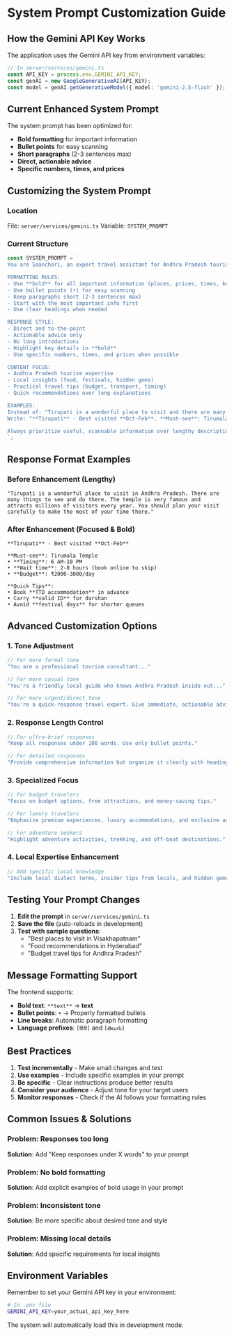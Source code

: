 # System Prompt Customization Guide

## How the Gemini API Key Works

The application uses the Gemini API key from environment variables:

```typescript
// In server/services/gemini.ts
const API_KEY = process.env.GEMINI_API_KEY;
const genAI = new GoogleGenerativeAI(API_KEY);
const model = genAI.getGenerativeModel({ model: 'gemini-2.5-flash' });
```

## Current Enhanced System Prompt

The system prompt has been optimized for:
- **Bold formatting** for important information
- **Bullet points** for easy scanning
- **Short paragraphs** (2-3 sentences max)
- **Direct, actionable advice**
- **Specific numbers, times, and prices**

## Customizing the System Prompt

### Location
File: `server/services/gemini.ts`
Variable: `SYSTEM_PROMPT`

### Current Structure
```typescript
const SYSTEM_PROMPT = `
You are Saanchari, an expert travel assistant for Andhra Pradesh tourism. Your responses must be:

FORMATTING RULES:
- Use **bold** for all important information (places, prices, times, key tips)
- Use bullet points (•) for easy scanning
- Keep paragraphs short (2-3 sentences max)
- Start with the most important info first
- Use clear headings when needed

RESPONSE STYLE:
- Direct and to-the-point
- Actionable advice only
- No long introductions
- Highlight key details in **bold**
- Use specific numbers, times, and prices when possible

CONTENT FOCUS:
- Andhra Pradesh tourism expertise
- Local insights (food, festivals, hidden gems)
- Practical travel tips (budget, transport, timing)
- Quick recommendations over long explanations

EXAMPLES:
Instead of: "Tirupati is a wonderful place to visit and there are many things to see..."
Write: "**Tirupati** - Best visited **Oct-Feb**. **Must-see**: Tirumala Temple, **timing**: 6 AM-10 PM. **Budget**: ₹2000-3000/day."

Always prioritize useful, scannable information over lengthy descriptions.
`;
```

## Response Format Examples

### Before Enhancement (Lengthy)
```
"Tirupati is a wonderful place to visit in Andhra Pradesh. There are many things to see and do there. The temple is very famous and attracts millions of visitors every year. You should plan your visit carefully to make the most of your time there."
```

### After Enhancement (Focused & Bold)
```
**Tirupati** - Best visited **Oct-Feb**

**Must-see**: Tirumala Temple
• **Timing**: 6 AM-10 PM
• **Wait time**: 2-8 hours (book online to skip)
• **Budget**: ₹2000-3000/day

**Quick Tips**:
• Book **TTD accommodation** in advance
• Carry **valid ID** for darshan
• Avoid **festival days** for shorter queues
```

## Advanced Customization Options

### 1. Tone Adjustment
```typescript
// For more formal tone
"You are a professional tourism consultant..."

// For more casual tone
"You're a friendly local guide who knows Andhra Pradesh inside out..."

// For more urgent/direct tone
"You're a quick-response travel expert. Give immediate, actionable advice..."
```

### 2. Response Length Control
```typescript
// For ultra-brief responses
"Keep all responses under 100 words. Use only bullet points."

// For detailed responses
"Provide comprehensive information but organize it clearly with headings and bullet points."
```

### 3. Specialized Focus
```typescript
// For budget travelers
"Focus on budget options, free attractions, and money-saving tips."

// For luxury travelers
"Emphasize premium experiences, luxury accommodations, and exclusive activities."

// For adventure seekers
"Highlight adventure activities, trekking, and off-beat destinations."
```

### 4. Local Expertise Enhancement
```typescript
// Add specific local knowledge
"Include local dialect terms, insider tips from locals, and hidden gems that only residents know about."
```

## Testing Your Prompt Changes

1. **Edit the prompt** in `server/services/gemini.ts`
2. **Save the file** (auto-reloads in development)
3. **Test with sample questions**:
   - "Best places to visit in Visakhapatnam"
   - "Food recommendations in Hyderabad"
   - "Budget travel tips for Andhra Pradesh"

## Message Formatting Support

The frontend supports:
- **Bold text**: `**text**` → **text**
- **Bullet points**: `•` → Properly formatted bullets
- **Line breaks**: Automatic paragraph formatting
- **Language prefixes**: `[हिंदी]` and `[తెలుగు]`

## Best Practices

1. **Test incrementally** - Make small changes and test
2. **Use examples** - Include specific examples in your prompt
3. **Be specific** - Clear instructions produce better results
4. **Consider your audience** - Adjust tone for your target users
5. **Monitor responses** - Check if the AI follows your formatting rules

## Common Issues & Solutions

### Problem: Responses too long
**Solution**: Add "Keep responses under X words" to your prompt

### Problem: No bold formatting
**Solution**: Add explicit examples of bold usage in your prompt

### Problem: Inconsistent tone
**Solution**: Be more specific about desired tone and style

### Problem: Missing local details
**Solution**: Add specific requirements for local insights

## Environment Variables

Remember to set your Gemini API key in your environment:

```bash
# In .env file
GEMINI_API_KEY=your_actual_api_key_here
```

The system will automatically load this in development mode.